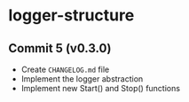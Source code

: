# logger-structure
## Commit 5 (v0.3.0)
- Create ```CHANGELOG.md``` file
- Implement the logger abstraction
- Implement new Start() and Stop() functions
